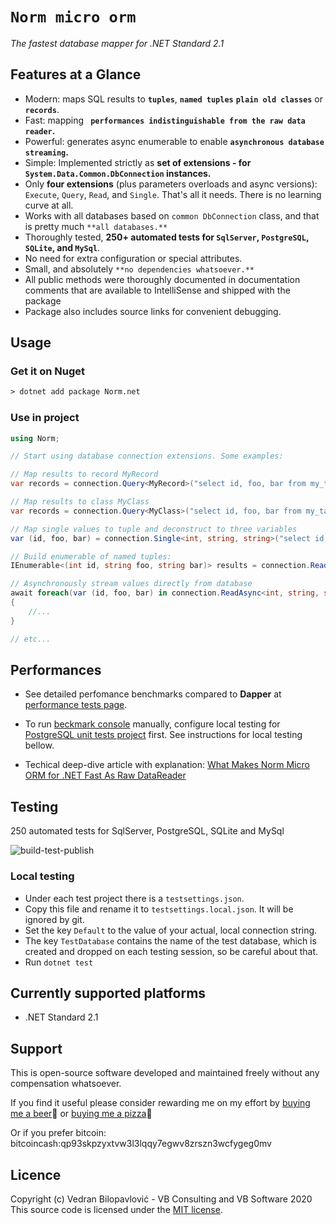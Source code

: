 # **`Norm micro orm`**

_The fastest database mapper for .NET Standard 2.1_

## Features at a Glance

- Modern: maps SQL results to **`tuples`**, **`named tuples`** **`plain old classes`** or **`records`**.
- Fast: mapping **` performances indistinguishable from the raw data reader`.**
- Powerful: generates async enumerable to enable **`asynchronous database streaming`.**
- Simple: Implemented strictly as **set of extensions - for `System.Data.Common.DbConnection` instances.**
- Only **four extensions**  (plus parameters overloads and async versions): `Execute`, `Query`, `Read`, and `Single`. That's all it needs. There is no learning curve at all.
- Works with all databases based on `common DbConnection` class, and that is pretty much `**all databases.**`
- Thoroughly tested, **250+ automated tests for `SqlServer`, `PostgreSQL`, `SQLite`, and `MySql`**.
- No need for extra configuration or special attributes.
- Small, and absolutely `**no dependencies whatsoever.**`
- All public methods were thoroughly documented in documentation comments that are available to IntelliSense and shipped with the package 
- Package also includes source links for convenient debugging.

## Usage

### Get it on Nuget

```txt
> dotnet add package Norm.net
```

### Use in project

```csharp
using Norm;

// Start using database connection extensions. Some examples:

// Map results to record MyRecord
var records = connection.Query<MyRecord>("select id, foo, bar from my_table");

// Map results to class MyClass
var records = connection.Query<MyClass>("select id, foo, bar from my_table");

// Map single values to tuple and deconstruct to three variables
var (id, foo, bar) = connection.Single<int, string, string>("select id, foo, bar from my_table");

// Build enumerable of named tuples:
IEnumerable<(int id, string foo, string bar)> results = connection.Read<int, string, string>("select id, foo, bar from my_table");

// Asynchronously stream values directly from database
await foreach(var (id, foo, bar) in connection.ReadAsync<int, string, string>("select id, foo, bar from my_table"))
{
    //...
}

// etc...
```

## Performances

- See detailed perfomance benchmarks compared to **Dapper** at [performance tests page](https://github.com/vb-consulting/Norm.net/blob/master/PERFOMANCE-TESTS.md).

- To run [beckmark console](https://github.com/vb-consulting/Norm.net/blob/master/BenchmarksConsole/Program.cs) manually, configure local testing for [PostgreSQL unit tests project](https://github.com/vb-consulting/Norm.net/tree/master/Tests/PostgreSqlUnitTests) first. See instructions for local testing bellow.

- Techical deep-dive article with explanation: [What Makes Norm Micro ORM for .NET Fast As Raw DataReader](https://dev.to/vbilopav/what-makes-norm-micro-orm-for-net-fast-as-raw-datareader-5eoa)

## Testing

250 automated tests for SqlServer, PostgreSQL, SQLite and MySql

![build-test-publish](https://github.com/vb-consulting/Norm.net/workflows/build-test-publish/badge.svg)

### Local testing

- Under each test project there is a `testsettings.json`. 
- Copy this file and rename it to `testsettings.local.json`. It will be ignored by git.
- Set the key `Default` to the value of your actual, local connection string.
- The key `TestDatabase` contains the name of the test database, which is created and dropped on each testing session, so be careful about that.
- Run `dotnet test`

## Currently supported platforms

- .NET Standard 2.1

## Support

This is open-source software developed and maintained freely without any compensation whatsoever.

If you find it useful please consider rewarding me on my effort by [buying me a beer](https://www.paypal.me/vbsoftware/5)🍻 or [buying me a pizza](https://www.paypal.me/vbsoftware/10)🍕

Or if you prefer bitcoin:
bitcoincash:qp93skpzyxtvw3l3lqqy7egwv8zrszn3wcfygeg0mv

## Licence

Copyright (c) Vedran Bilopavlović - VB Consulting and VB Software 2020
This source code is licensed under the [MIT license](https://github.com/vbilopav/NoOrm.Net/blob/master/LICENSE).
